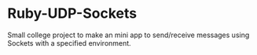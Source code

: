 # Ruby-UDP-Sockets
Small college project to make an mini app to send/receive messages using Sockets with a specified environment.
